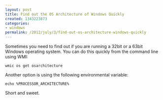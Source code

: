 ```yaml
---
layout: post
title: Find out the OS Architecture of Windows Quickly
created: 1343223873
categories:
- windows
permalink: /2012/july/3/find-out-os-architecture-windows-quickly
---
```

Sometimes you need to find out if you are running a 32bit or a 63bit Windows operating system. You can do this quickly from the command line using WMI:

`wmic os get osarchitecture`

Another option is using the following environmental variable:

`echo %PROCESSOR_ARCHITECTURE%`

Short and sweet.
